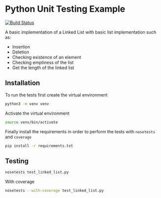 # Python Unit Testing Example
[![Build Status](https://travis-ci.org/gitaumoses4/unit_testing.svg?branch=develop)](https://travis-ci.org/gitaumoses4/unit_testing)

A basic implementation of a Linked List with basic list implementation such as:

 - Insertion
 - Deletion
 - Checking existence of an element
 - Checking emptiness of the list
 - Get the length of the linked list

## Installation
To run the tests first create the virtual environment

```bash 
python3 -m venv venv
```
Activate the virtual environment
```bash
source venv/bin/activate
```

Finally install the requirements in order to perform the tests with `nosetests` and `coverage`
```bash
pip install -r requirements.txt
```

## Testing
```bash
nosetests test_linked_list.py
```

With coverage
```bash
nosetests --with-coverage test_linked_list.py
```